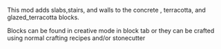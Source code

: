 This mod adds slabs,stairs, and walls to the concrete , terracotta, and glazed_terracotta blocks.

Blocks can be found in creative mode in block tab or they can be crafted using normal crafting recipes and/or stonecutter
